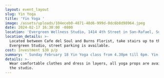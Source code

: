 ```yaml
---
layout: event_layout
slug: Yin Yoga
title: 'Yin Yoga '
image: /assets/uploads/104eceb0-4871-48d6-999d-0dc6b8d98964.jpeg
date: 2024-02-17 16:30:00 -0800
location: 'Evergreen Wellness Studio, 1414 4th Street in San-Rafael, Suite 201 '
location_details: >-
  Located between Cafe del Soul and Burns Florist, take stairs up to the
  Evergreen Studio, street parking is available.
cost: Investment $30 p/p
summary: ' Sunday February 18 Yin Yoga class from 4.30pm till 6pm. Yin Yoga is a slow-paced, introspective style of yoga that emphasizes holding poses for an extended period of time, usually between three to five minutes. This practice allows for a deep stretch and targets the connective tissues, such as ligaments, joints, and fascia, helping to improve flexibility and overall mobility. With roots in ancient Chinese Taoist philosophy, Yin Yoga aims to balance the body''s energy channels and promote relaxation, mindfulness, and inner harmony. Wear comfortable clothes and dress in layers.  The Yin yoga class is at Evergreen Wellness Studio, 1414 4th Street, San Rafael.'
details: >-
  Wear comfortable clothes and dress in layers, all yoga props are available at
  the studio.
---
```

